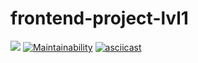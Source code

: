 # frontend-project-lvl1

[![](https://github.com/Svencap/frontend-project-lvl1/workflows/My-Github-Action/badge.svg)](https://github.com/Svencap/frontend-project-lvl1/actions)
[![Maintainability](https://api.codeclimate.com/v1/badges/42bb0a6443899b549c4e/maintainability)](https://codeclimate.com/github/Svencap/frontend-project-lvl1/maintainability)
[![asciicast](https://asciinema.org/a/c5VNXTCIsvfFAJQUR8KCQ0zRy.svg)](https://asciinema.org/a/c5VNXTCIsvfFAJQUR8KCQ0zRy)

